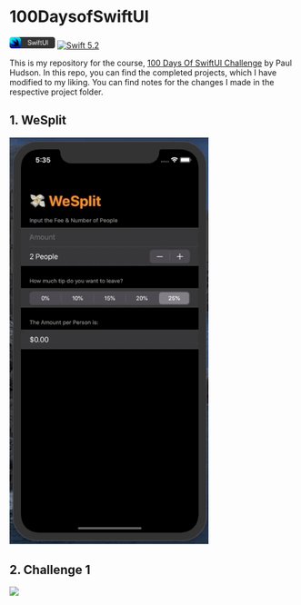 # 100DaysofSwiftUI

<img src="./Assets/swiftui-badge.png" width="80px" /> [![Swift 5.2](https://img.shields.io/badge/swift-5.2-ED523F.svg?style=flat)](https://swift.org/download)

This is my repository for the course, [100 Days Of SwiftUI Challenge](https://www.hackingwithswift.com/100/swiftui) by Paul Hudson. In this repo, you can find the completed projects, which I have modified to my liking. You can find notes for the changes I made in the respective project folder.

## 1. WeSplit
<img src="./Assets/WeSplitGif.gif" width="350px" />

## 2. Challenge 1
<img src="./Assets/Challenge1Gif.gif" width="350px" />
